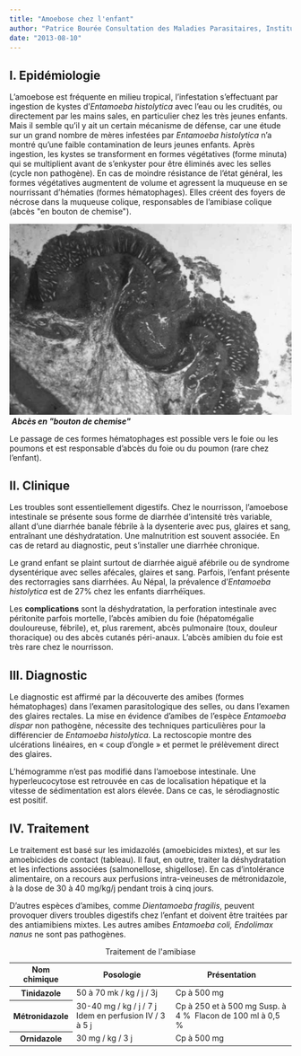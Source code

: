 ```yaml
---
title: "Amoebose chez l'enfant"
author: "Patrice Bourée Consultation des Maladies Parasitaires, Institut Alfred Fournier, Paris"
date: "2013-08-10"
---
```


## I. Epidémiologie

L’amoebose est fréquente en milieu tropical, l’infestation s’effectuant par ingestion de kystes d’_Entamoeba histolytica_ avec l’eau ou les crudités, ou directement par les mains sales, en particulier chez les très jeunes enfants. Mais il semble qu’il y ait un certain mécanisme de défense, car une étude sur un grand nombre de mères infestées par _Entamoeba histolytica_ n’a montré qu’une faible contamination de leurs jeunes enfants. Après ingestion, les kystes se transforment en formes végétatives (forme minuta) qui se multiplient avant de s’enkyster pour être éliminés avec les selles (cycle non pathogène). En cas de moindre résistance de l’état général, les formes végétatives augmentent de volume et agressent la muqueuse en se nourrissant d’hématies (formes hématophages). Elles créent des foyers de nécrose dans la muqueuse colique, responsables de l’amibiase colique (abcès "en bouton de chemise").


![](page-35-fig-1-abces-ens-de-chemise.jpg)
 _**Abcès en "bouton de chemise"**_

Le passage de ces formes hématophages est possible vers le foie ou les poumons et est responsable d’abcès du foie ou du poumon (rare chez l’enfant).

## II. Clinique

Les troubles sont essentiellement digestifs. Chez le nourrisson, l’amoebose intestinale se présente sous forme de diarrhée d’intensité très variable, allant d’une diarrhée banale fébrile à la dysenterie avec pus, glaires et sang, entraînant une déshydratation. Une malnutrition est souvent associée. En cas de retard au diagnostic, peut s’installer une diarrhée chronique.

Le grand enfant se plaint surtout de diarrhée aiguë afébrile ou de syndrome dysentérique avec selles afécales, glaires et sang. Parfois, l’enfant présente des rectorragies sans diarrhées. Au Népal, la prévalence d’_Entamoeba histolytica_ est de 27% chez les enfants diarrhéïques.

Les **complications** sont la déshydratation, la perforation intestinale avec péritonite parfois mortelle, l’abcès amibien du foie (hépatomégalie douloureuse, fébrile), et, plus rarement, abcès pulmonaire (toux, douleur thoracique) ou des abcès cutanés péri-anaux. L’abcès amibien du foie est très rare chez le nourrisson.

## III. Diagnostic

Le diagnostic est affirmé par la découverte des amibes (formes hématophages) dans l’examen parasitologique des selles, ou dans l’examen des glaires rectales. La mise en évidence d’amibes de l’espèce _Entamoeba_ _dispar_ non pathogène, nécessite des techniques particulières pour la différencier de _Entamoeba histolytica_. La rectoscopie montre des ulcérations linéaires, en « coup d’ongle » et permet le prélèvement direct des glaires.

L’hémogramme n’est pas modifié dans l’amoebose intestinale. Une hyperleucocytose est retrouvée en cas de localisation hépatique et la vitesse de sédimentation est alors élevée. Dans ce cas, le sérodiagnostic est positif.

## IV. Traitement

Le traitement est basé sur les imidazolés (amoebicides mixtes), et sur les amoebicides de contact (tableau). Il faut, en outre, traiter la déshydratation et les infections associées (salmonellose, shigellose). En cas d’intolérance alimentaire, on a recours aux perfusions intra-veineuses de métronidazole, à la dose de 30 à 40 mg/kg/j pendant trois à cinq jours.

D’autres espèces d’amibes, comme _Dientamoeba fragilis_, peuvent provoquer divers troubles digestifs chez l’enfant et doivent être traitées par des antiamibiens mixtes. Les autres amibes _Entamoeba coli, Endolimax nanus_ ne sont pas pathogènes.

<table>
<caption>Traitement de l'amibiase</caption>

<thead>

<tr>

<th class="rteleft" scope="row" style="">Nom chimique</th>

<th scope="col">Posologie</th>

<th scope="col">Présentation</th>

</tr>

</thead>

<tbody>

<tr>

<th class="rteleft" scope="row" style="">Tinidazole</th>

<td>50 à 70 mk / kg / j / 3j</td>

<td>Cp à 500 mg</td>

</tr>

<tr>

<th class="rteleft" scope="row" style="">Métronidazole</th>

<td>30-40 mg / kg / j / 7 j  
Idem en perfusion IV / 3 à 5 j</td>

<td>Cp à 250 et à 500 mg  
Susp. à 4 %   
Flacon de 100 ml à 0,5 %</td>

</tr>

<tr>

<th class="rteleft" scope="row" style="">Ornidazole</th>

<td>30 mg / kg / 3 j</td>

<td>Cp à 500 mg</td>

</tr>

</tbody>

</table>